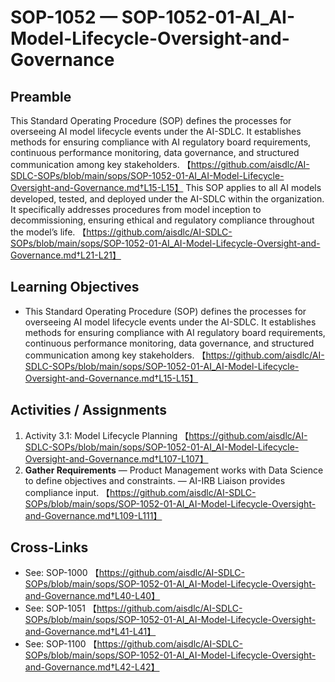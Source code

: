 # SOP-1052 — SOP-1052-01-AI\_AI-Model-Lifecycle-Oversight-and-Governance

## Preamble
This Standard Operating Procedure (SOP) defines the processes for overseeing AI model lifecycle events under the AI-SDLC. It establishes methods for ensuring compliance with AI regulatory board requirements, continuous performance monitoring, data governance, and structured communication among key stakeholders. 【https://github.com/aisdlc/AI-SDLC-SOPs/blob/main/sops/SOP-1052-01-AI_AI-Model-Lifecycle-Oversight-and-Governance.md†L15-L15】
This SOP applies to all AI models developed, tested, and deployed under the AI-SDLC within the organization. It specifically addresses procedures from model inception to decommissioning, ensuring ethical and regulatory compliance throughout the model’s life. 【https://github.com/aisdlc/AI-SDLC-SOPs/blob/main/sops/SOP-1052-01-AI_AI-Model-Lifecycle-Oversight-and-Governance.md†L21-L21】

## Learning Objectives
- This Standard Operating Procedure (SOP) defines the processes for overseeing AI model lifecycle events under the AI-SDLC. It establishes methods for ensuring compliance with AI regulatory board requirements, continuous performance monitoring, data governance, and structured communication among key stakeholders. 【https://github.com/aisdlc/AI-SDLC-SOPs/blob/main/sops/SOP-1052-01-AI_AI-Model-Lifecycle-Oversight-and-Governance.md†L15-L15】

## Activities / Assignments
1) Activity 3.1: Model Lifecycle Planning 【https://github.com/aisdlc/AI-SDLC-SOPs/blob/main/sops/SOP-1052-01-AI_AI-Model-Lifecycle-Oversight-and-Governance.md†L107-L107】
2) **Gather Requirements** — Product Management works with Data Science to define objectives and constraints. — AI-IRB Liaison provides compliance input. 【https://github.com/aisdlc/AI-SDLC-SOPs/blob/main/sops/SOP-1052-01-AI_AI-Model-Lifecycle-Oversight-and-Governance.md†L109-L111】

## Cross-Links
- See: SOP-1000 【https://github.com/aisdlc/AI-SDLC-SOPs/blob/main/sops/SOP-1052-01-AI_AI-Model-Lifecycle-Oversight-and-Governance.md†L40-L40】
- See: SOP-1051 【https://github.com/aisdlc/AI-SDLC-SOPs/blob/main/sops/SOP-1052-01-AI_AI-Model-Lifecycle-Oversight-and-Governance.md†L41-L41】
- See: SOP-1100 【https://github.com/aisdlc/AI-SDLC-SOPs/blob/main/sops/SOP-1052-01-AI_AI-Model-Lifecycle-Oversight-and-Governance.md†L42-L42】
